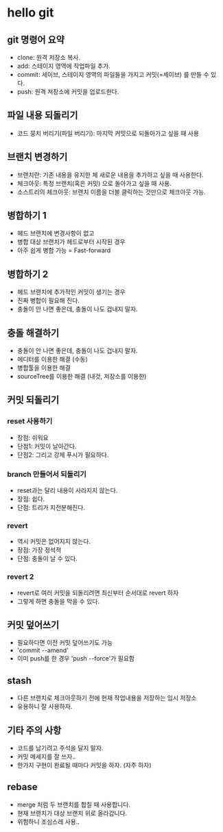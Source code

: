# hello git

## git 명령어 요약

- clone: 원격 저장소 복사.
- add: 스테이지 영역에 작업파일 추가.
- commit: 세이브, 스테이지 영역의 파일들을 가지고 커밋(=세이브) 를 만들 수 있다.
- push: 원격 저장소에 커밋을 업로드한다.


## 파일 내용  되돌리기

- 코드 뭉치 버리기(파일 버리기): 마지막 커밋으로 되돌아가고 싶을 때 사용

## 브랜치 변경하기

- 브랜치란: 기존 내용을 유지한 체 새로운 내용을 추가하고 싶을 때 사용한다.
- 체크아웃: 특정 브랜치(혹은 커밋) 으로 돌아가고 싶을 때 사용.
- 소스트리의 체크아웃: 브랜치 이름을 더블 클릭하는 것만으로 체크아웃 가능.


## 병합하기  1

- 헤드 브랜치에 변경사항이 없고
- 병합 대상 브랜치가 헤드로부터 시작된 경우
- 아주 쉽게 병합 가능 = Fast-forward 

## 병합하기  2

- 헤드 브랜치에 추가적인 커밋이 생기는 경우
- 진짜 병합이 필요해 진다.
- 충돌이 안 나면 좋은데, 충돌이 나도 겁내지 말자.


## 충돌 해결하기

- 충돌이 안 나면 좋은데, 충돌이 나도 겁내지 말자.
- 에디터를 이용한 해결  (수동)
- 병합툴을 이용한 해결
- sourceTree를 이용한 해결 (내것, 저장소를 이용한)


## 커밋 되돌리기

### reset 사용하기

- 장점: 쉬워요
- 단점1: 커밋이 날아간다.
- 단점2: 그리고 강제 푸시가 필요하다.


### branch 만들어서 되돌리기

- reset과는 달리 내용이 사라지지 않는다.
- 장점: 쉽다.
- 단점: 트리가 지전분해진다.


### revert 

- 역시 커밋은 없어지지 않는다.
- 장점: 가장 정석적
- 단점: 충돌이 날 수 있다.

### revert 2

- revert로 여러 커밋을 되돌리려면 최신부터 순서대로 revert 하자
- 그렇게 하면 충돌을 막을 수 있다.

## 커밋 덮어쓰기

- 필요하다면 이전 커밋 덮어쓰기도 가능
- 'commit --amend'
- 이미 push를 한 경우 'push --force'가 필요함 

## stash

- 다른 브랜치로 체크아웃하기 전에 현재 작업내용을 저장하는 임시 저장소
- 유용하니 잘 사용하자.

## 기타 주의 사항

- 코드를 남기려고 주석을 달지 말자.
- 커밋 메세지를 잘 쓰자.. 
- 한가지 구현이 완료될 때마다 커밋을 하자. (자주 하자)

## rebase

- merge 처럼 두 브랜치를 합칠 때 사용합니다.
- 현재 브랜치가 대상 브랜치 위로 올라갑니다.
- 위험하니 조심스레 사용..
 